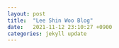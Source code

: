 ```yaml
---
layout: post
title:  "Lee Shin Woo Blog"
date:   2021-11-12 23:10:27 +0900
categories: jekyll update
---
```

